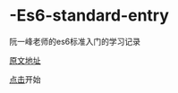 # -Es6-standard-entry
阮一峰老师的es6标准入门的学习记录

[原文地址](https://es6.ruanyifeng.com/)


[点击](./Summary.md)开始
